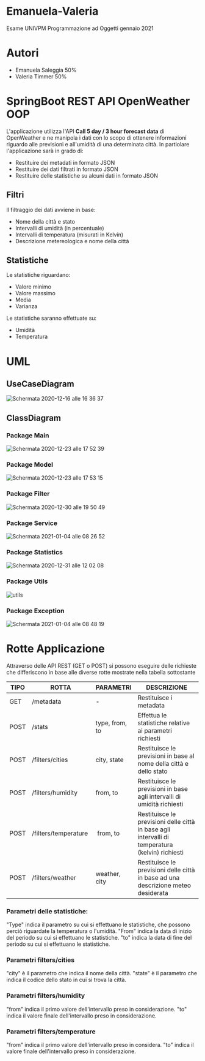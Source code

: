 # Emanuela-Valeria
Esame UNIVPM Programmazione ad Oggetti gennaio 2021

# Autori 
- Emanuela Saleggia 50%
- Valeria Timmer 50%

# SpringBoot REST API OpenWeather OOP
 L'applicazione utilizza l'API **Call 5 day / 3 hour forecast data** di OpenWeather
 e ne manipola i dati con lo scopo di ottenere informazioni riguardo alle previsioni
 e all'umidità di una determinata città. 
 In partiolare l'applicazione sarà in grado di: 
 - Restituire dei metadati in formato JSON 
 - Restituire dei dati filtrati in formato JSON
 - Restituire delle statistiche su alcuni dati in formato JSON 
 
## Filtri 
Il filtraggio dei dati avviene in base:
 - Nome della città e stato 
 - Intervalli di umidità (in percentuale)
 - Intervalli di temperatura (misurati in Kelvin) 
 - Descrizione metereologica e nome della città

## Statistiche
Le statistiche riguardano: 
- Valore minimo
- Valore massimo
- Media
- Varianza

Le statistiche saranno effettuate su:
 - Umidità
 - Temperatura


# UML

## UseCaseDiagram
![Schermata 2020-12-16 alle 16 36 37](https://user-images.githubusercontent.com/75066505/102387556-cfface00-3fd0-11eb-830d-dce24ca7ded2.png)

## ClassDiagram

### Package Main
![Schermata 2020-12-23 alle 17 52 39](https://user-images.githubusercontent.com/75066505/103020235-57ec5500-4548-11eb-8c4c-8a45fec021eb.png)

### Package Model
![Schermata 2020-12-23 alle 17 53 15](https://user-images.githubusercontent.com/75066505/103020437-ab5ea300-4548-11eb-9f12-024db0a67abb.png)

### Package Filter
![Schermata 2020-12-30 alle 19 50 49](https://user-images.githubusercontent.com/75066505/103375044-67841480-4ad9-11eb-94ff-cca8c853bb99.png)

### Package Service
![Schermata 2021-01-04 alle 08 26 52](https://user-images.githubusercontent.com/75066505/103511229-e6c17180-4e66-11eb-8ad3-af0e69d064e0.png)

### Package Statistics
![Schermata 2020-12-31 alle 12 02 08](https://user-images.githubusercontent.com/75066505/103407865-6ba74500-4b60-11eb-80f7-e18568592a45.png)

### Package Utils
![utils](https://user-images.githubusercontent.com/75066510/103557783-003cda80-4eb4-11eb-9dab-bdfd2e47b7a8.png)

### Package Exception
![Schermata 2021-01-04 alle 08 48 19](https://user-images.githubusercontent.com/75066505/103512819-b9c28e00-4e69-11eb-919a-602b9b290dc6.png)

# Rotte Applicazione
Attraverso delle API REST (GET o POST) si possono eseguire delle richieste che 
differiscono in base alle diverse rotte mostrate nella tabella sottostante

TIPO | ROTTA | PARAMETRI | DESCRIZIONE
-----|-------|-----------|------------
GET  |/metadata | - | Restituisce i metadata 
POST |/stats | type, from, to | Effettua le statistiche relative ai parametri richiesti 
POST |/filters/cities | city, state | Restituisce le previsioni in base al nome della città e dello stato
POST |/filters/humidity | from, to | Restituisce le previsioni in base agli intervalli di umidità richiesti
POST |/filters/temperature | from, to | Restituisce le previsioni delle città in base agli intervalli di temperatura (kelvin) richiesti
POST |/filters/weather | weather, city | Restituisce le previsioni delle città in base ad una descrizione meteo desiderata

### Parametri delle statistiche:
"Type" indica il parametro su cui si effettuano le statistiche, che possono perciò riguardate la temperatura o l'umidità.
"From" indica  la data di inizio del periodo su cui si effettuano le statistiche.
"to" indica la data di fine del periodo su cui si effettuano le statistiche.

### Parametri filters/cities
"city" è il parametro che indica il nome della città.
"state"  è il parametro che indica il codice dello stato in cui si trova la città.

### Parametri filters/humidity
"from" indica il  primo valore  dell'intervallo preso in considerazione.
"to" indica il valore finale dell'intervallo preso in considerazione.

### Parametri filters/temperature
"from" indica il primo valore dell'intervallo preso in considera.
"to" indica il valore finale dell'intervallo preso in considerazione.




